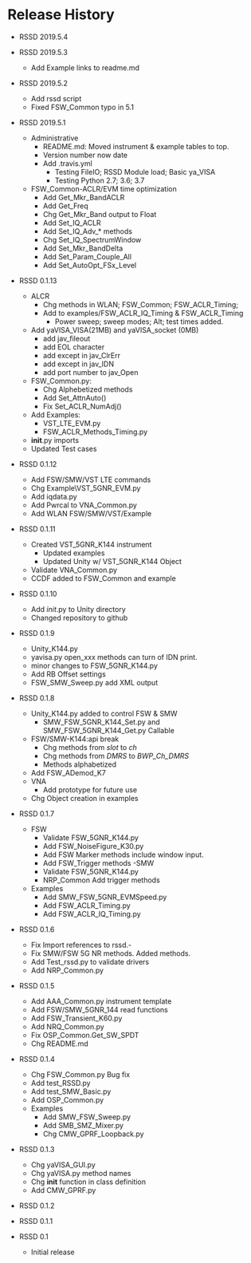 Release History
=====================================================================
- RSSD 2019.5.4
- RSSD 2019.5.3
  - Add Example links to readme.md
- RSSD 2019.5.2
  - Add rssd script
  - Fixed FSW_Common typo in 5.1
- RSSD 2019.5.1
  - Administrative
    - README.md: Moved instrument & example tables to top.
    - Version number now date
    - Add .travis.yml
      - Testing FileIO; RSSD Module load; Basic ya_VISA
      - Testing Python 2.7; 3.6; 3.7
  - FSW_Common-ACLR/EVM time optimization
    - Add Get_Mkr_BandACLR
    - Add Get_Freq
    - Chg Get_Mkr_Band output to Float
    - Add Set_IQ_ACLR 
    - Add Set_IQ_Adv_* methods
    - Chg Set_IQ_SpectrumWindow
    - Add Set_Mkr_BandDelta
    - Add Set_Param_Couple_All
    - Add Set_AutoOpt_FSx_Level
- RSSD 0.1.13
  - ALCR 
    - Chg methods in WLAN; FSW_Common; FSW_ACLR_Timing;
    - Add to examples/FSW_ACLR_IQ_Timing & FSW_ACLR_Timing
      - Power sweep; sweep modes; Alt; test times added.
  - Add yaVISA_VISA(21MB) and yaVISA_socket (0MB)
    - add jav_fileout
    - add EOL character
    - add except in jav_ClrErr
    - add except in jav_IDN
    - add port number to jav_Open
  - FSW_Common.py: 
    - Chg Alphebetized methods
    - Add Set_AttnAuto()
    - Fix Set_ACLR_NumAdj()
  - Add Examples:
    - VST_LTE_EVM.py
    - FSW_ACLR_Methods_Timing.py
  - __init__.py imports
  - Updated Test cases
- RSSD 0.1.12
  - Add FSW/SMW/VST LTE commands
  - Chg Example\VST_5GNR_EVM.py
  - Add iqdata.py
  - Add Pwrcal to VNA_Common.py
  - Add WLAN FSW/SMW/VST/Example
- RSSD 0.1.11
  - Created VST_5GNR_K144 instrument
    - Updated examples
    - Updated Unity w/ VST_5GNR_K144 Object
  - Validate VNA_Common.py
  - CCDF added to FSW_Common and example
- RSSD 0.1.10
  - Add _init_.py to Unity directory
  - Changed repository to github
- RSSD 0.1.9
  - Unity_K144.py
  - yavisa.py open_xxx methods can turn of IDN print.
  - minor changes to FSW_5GNR_K144.py
  - Add RB Offset settings
  - FSW_SMW_Sweep.py add XML output

- RSSD 0.1.8
  - Unity_K144.py added to control FSW & SMW
    - SMW_FSW_5GNR_K144_Set.py and SMW_FSW_5GNR_K144_Get.py Callable
  - FSW/SMW-K144:api break
    - Chg methods from _slot_ to _ch_
    - Chg methods from _DMRS_ to _BWP_Ch_DMRS_
    - Methods alphabetized
  - Add FSW_ADemod_K7
  - VNA
    - Add prototype for future use
  - Chg Object creation in examples
- RSSD 0.1.7
  - FSW
    - Validate FSW_5GNR_K144.py
    - Add FSW_NoiseFigure_K30.py
    - Add FSW Marker methods include window input.
    - Add FSW_Trigger methods
  -SMW
    - Validate FSW_5GNR_K144.py
    - NRP_Common Add trigger methods
  - Examples
    - Add SMW_FSW_5GNR_EVMSpeed.py
    - Add FSW_ACLR_Timing.py
    - Add FSW_ACLR_IQ_Timing.py
- RSSD 0.1.6
   - Fix Import references to rssd.- 
   - Fix SMW/FSW 5G NR methods.  Added methods.
   - Add Test_rssd.py to validate drivers
   - Add NRP_Common.py
 - RSSD 0.1.5 
   - Add AAA_Common.py instrument template
   - Add FSW/SMW_5GNR_144 read functions
   - Add FSW_Transient_K60.py
   - Add NRQ_Common.py
   - Fix OSP_Common.Get_SW_SPDT
   - Chg README.md
 - RSSD 0.1.4 
   - Chg FSW_Common.py Bug fix
   - Add test_RSSD.py
   - Add test_SMW_Basic.py
   - Add OSP_Common.py
   - Examples
     - Add SMW_FSW_Sweep.py
     - Add SMB_SMZ_Mixer.py
     - Chg CMW_GPRF_Loopback.py
 - RSSD 0.1.3
    - Chg yaVISA_GUI.py
    - Chg yaVISA.py method names
    - Chg __init__ function in class definition
    - Add CMW_GPRF.py
 - RSSD 0.1.2
 - RSSD 0.1.1
 - RSSD 0.1
    - Initial release